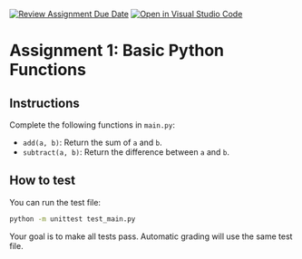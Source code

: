 [![Review Assignment Due Date](https://classroom.github.com/assets/deadline-readme-button-22041afd0340ce965d47ae6ef1cefeee28c7c493a6346c4f15d667ab976d596c.svg)](https://classroom.github.com/a/kH4H0hvB)
[![Open in Visual Studio Code](https://classroom.github.com/assets/open-in-vscode-2e0aaae1b6195c2367325f4f02e2d04e9abb55f0b24a779b69b11b9e10269abc.svg)](https://classroom.github.com/online_ide?assignment_repo_id=19913547&assignment_repo_type=AssignmentRepo)
# Assignment 1: Basic Python Functions

## Instructions

Complete the following functions in `main.py`:
- `add(a, b)`: Return the sum of `a` and `b`.
- `subtract(a, b)`: Return the difference between `a` and `b`.

## How to test

You can run the test file:

```bash
python -m unittest test_main.py
```

Your goal is to make all tests pass. Automatic grading will use the same test file.
